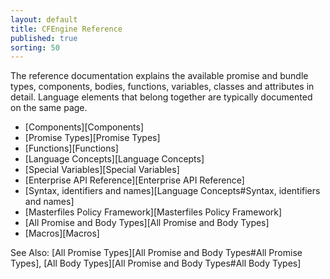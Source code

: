 ```yaml
---
layout: default
title: CFEngine Reference
published: true
sorting: 50
---
```


The reference documentation explains the available promise and bundle types,
components, bodies, functions, variables, classes and attributes in detail.
Language elements that belong together are typically documented on the same
page.

* [Components][Components]
* [Promise Types][Promise Types]
* [Functions][Functions]
* [Language Concepts][Language Concepts]
* [Special Variables][Special Variables]
* [Enterprise API Reference][Enterprise API Reference]
* [Syntax, identifiers and names][Language Concepts#Syntax, identifiers and names]
* [Masterfiles Policy Framework][Masterfiles Policy Framework]
* [All Promise and Body Types][All Promise and Body Types]
* [Macros][Macros]

See Also: [All Promise Types][All Promise and Body Types#All Promise Types], [All Body Types][All Promise and Body Types#All Body Types]
